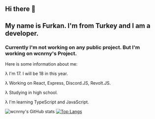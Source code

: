 ## Hi there 👋

## My name is Furkan. I'm from Turkey and I am a developer. 

### Currently I'm not working on any public project. But I'm working on wcnrny's Project. 

Here is some information about me:

λ I'm 17. I will be 18 in this year.

λ Working on React, Express, Discord.JS, Revolt.JS. 

λ Studying in high school. 

λ I'm learning TypeScript and JavaScript. 


![wcnrny's GitHub stats](https://github-readme-stats.vercel.app/api?username=wcnrny&theme=monokai&show_icons=true&hide=contribs,prs)
[![Top Langs](https://github-readme-stats.vercel.app/api/top-langs/?username=wcnrny&theme=monokai)](https://github.com/anuraghazra/github-readme-stats)
